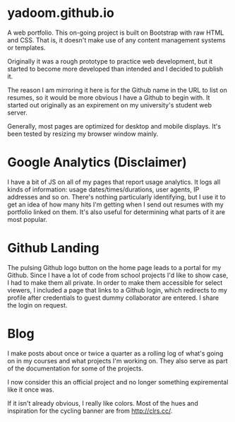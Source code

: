 # yadoom.github.io
A web portfolio. This on-going project is built on Bootstrap with raw HTML and CSS. That is, it doesn't make use of any content management systems or templates.

Originally it was a rough prototype to practice web development, but it started to become more developed than intended and I decided to publish it.

The reason I am mirroring it here is for the Github name in the URL to list on resumes, so it would be more obvious I have a Github to begin with. It started out originally as an expirement on my university's student web server.

Generally, most pages are optimized for desktop and mobile displays. It's been tested by resizing my browser window mainly.

# Google Analytics (Disclaimer)
I have a bit of JS on all of my pages that report usage analytics. It logs all kinds of information: usage dates/times/durations, user agents, IP addresses and so on. There's nothing particularly identifying, but I use it to get an idea of how many hits I'm getting when I send out resumes with my portfolio linked on them. It's also useful for determining what parts of it are most popular.

# Github Landing
The pulsing Github logo button on the home page leads to a portal for my Github. Since I have a lot of code from school projects I'd like to show case, I had to make them all private. In order to make them accessible for select viewers, I included a page that links to a Github login, which redirects to my profile after credentials to guest dummy collaborator are entered. I share the login on request.

# Blog
I make posts about once or twice a quarter as a rolling log of what's going on in my courses and what projects I'm working on. They also serve as part of the documentation for some of the projects.

I now consider this an official project and no longer something expiremental like it once was. 

If it isn't already obvious, I really like colors. Most of the hues and inspiration for the cycling banner are from http://clrs.cc/.
